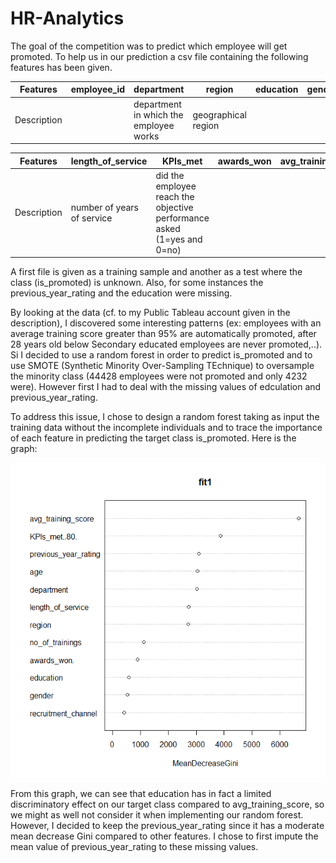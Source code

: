# HR-Analytics

The goal of the competition was to predict which employee will get promoted. To help us in our prediction a csv file containing the following features has been given. 

Features   |employee_id  | department | region | education | gender | recruitment_channel | no_of_trainings | age | previous_year_rating |
| -------- |-------------|------------|--------|-----------|--------|---------------------|-----------------|-----|----------------------|
Description||department in which the employee works|geographical region||||number of training years||previous year rating of performance (1 to 5)|


Features   |length_of_service|KPIs_met|awards_won|avg_training_score|is_promoted|
| -------- |-----------------|--------|----------|------------------|-----------|
Description|number of years of service|did the employee reach the objective performance asked (1=yes and 0=no)|||is the employee promoted ? (1=yes, 0=no)|

A first file is given as a training sample and another as a test where the class (is_promoted) is unknown. Also, for some instances the previous_year_rating and the education were missing. 

By looking at the data (cf. to my Public Tableau account given in the description), I discovered some interesting patterns (ex: employees with an average training score greater than 95% are automatically promoted, after 28 years old below Secondary educated employees are never promoted,..). Si I decided to use a random forest in order to predict is_promoted and to use SMOTE (Synthetic Minority Over-Sampling TEchnique) to oversample the minority class (44428 employees were not promoted and only 4232 were). However first I had to deal with the missing values of edculation and previous_year_rating.

To address this issue, I chose to design a random forest taking as input the training data without the incomplete individuals and to trace the importance of each feature in predicting the target class is_promoted. Here is the graph:

![alt text](https://github.com/Yami-B/HR-Analytics/blob/master/MeanDecreaseGini.png)

From this graph, we can see that education has in fact a limited discriminatory effect on our target class compared to avg_training_score, so we might as well not consider it when implementing our random forest. However, I decided to keep the previous_year_rating since it has a  moderate mean decrease Gini compared to other features. I chose to first impute the mean value of previous_year_rating to these missing values.
